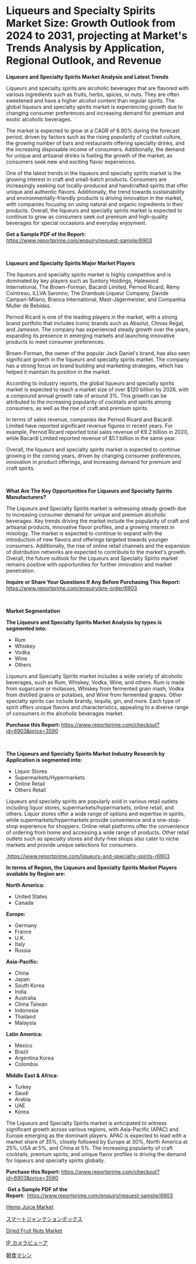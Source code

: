 <p><h1>Liqueurs and Specialty Spirits Market Size: Growth Outlook from 2024 to 2031, projecting at Market's Trends Analysis by Application, Regional Outlook, and Revenue</h1></p><p><strong>Liqueurs and Specialty Spirits Market Analysis and Latest Trends</strong></p>
<p><p>Liqueurs and specialty spirits are alcoholic beverages that are flavored with various ingredients such as fruits, herbs, spices, or nuts. They are often sweetened and have a higher alcohol content than regular spirits. The global liqueurs and specialty spirits market is experiencing growth due to changing consumer preferences and increasing demand for premium and exotic alcoholic beverages.</p><p>The market is expected to grow at a CAGR of 6.90% during the forecast period, driven by factors such as the rising popularity of cocktail culture, the growing number of bars and restaurants offering specialty drinks, and the increasing disposable income of consumers. Additionally, the demand for unique and artisanal drinks is fueling the growth of the market, as consumers seek new and exciting flavor experiences.</p><p>One of the latest trends in the liqueurs and specialty spirits market is the growing interest in craft and small-batch products. Consumers are increasingly seeking out locally-produced and handcrafted spirits that offer unique and authentic flavors. Additionally, the trend towards sustainability and environmentally-friendly products is driving innovation in the market, with companies focusing on using natural and organic ingredients in their products. Overall, the liqueurs and specialty spirits market is expected to continue to grow as consumers seek out premium and high-quality beverages for special occasions and everyday enjoyment.</p></p>
<p><strong>Get a Sample PDF of the Report:&nbsp;</strong> <a href="https://www.reportprime.com/enquiry/request-sample/6903">https://www.reportprime.com/enquiry/request-sample/6903</a></p>
<p>&nbsp;</p>
<p><strong>Liqueurs and Specialty Spirits Major Market Players</strong></p>
<p><p>The liqueurs and specialty spirits market is highly competitive and is dominated by key players such as Suntory Holdings, Halewood International, The Brown-Forman, Bacardi Limited, Pernod Ricard, Rémy Cointreau, ILLVA Saronno, The Drambuie Liqueur Company, Davide Campari-Milano, Branca International, Mast-Jägermeister, and Companhia Muller de Bebidas.</p><p>Pernod Ricard is one of the leading players in the market, with a strong brand portfolio that includes iconic brands such as Absolut, Chivas Regal, and Jameson. The company has experienced steady growth over the years, expanding its presence in emerging markets and launching innovative products to meet consumer preferences.</p><p>Brown-Forman, the owner of the popular Jack Daniel's brand, has also seen significant growth in the liqueurs and specialty spirits market. The company has a strong focus on brand building and marketing strategies, which has helped it maintain its position in the market.</p><p>According to industry reports, the global liqueurs and specialty spirits market is expected to reach a market size of over $120 billion by 2026, with a compound annual growth rate of around 3%. This growth can be attributed to the increasing popularity of cocktails and spirits among consumers, as well as the rise of craft and premium spirits.</p><p>In terms of sales revenue, companies like Pernod Ricard and Bacardi Limited have reported significant revenue figures in recent years. For example, Pernod Ricard reported total sales revenue of €9.2 billion in 2020, while Bacardi Limited reported revenue of $5.1 billion in the same year.</p><p>Overall, the liqueurs and specialty spirits market is expected to continue growing in the coming years, driven by changing consumer preferences, innovation in product offerings, and increasing demand for premium and craft spirits.</p></p>
<p>&nbsp;</p>
<p><strong>What Are The Key Opportunities For Liqueurs and Specialty Spirits Manufacturers?</strong></p>
<p><p>The Liqueurs and Specialty Spirits market is witnessing steady growth due to increasing consumer demand for unique and premium alcoholic beverages. Key trends driving the market include the popularity of craft and artisanal products, innovative flavor profiles, and a growing interest in mixology. The market is expected to continue to expand with the introduction of new flavors and offerings targeted towards younger consumers. Additionally, the rise of online retail channels and the expansion of distribution networks are expected to contribute to the market's growth. Overall, the future outlook for the Liqueurs and Specialty Spirits market remains positive with opportunities for further innovation and market penetration.</p></p>
<p><strong>Inquire or Share Your Questions If Any Before Purchasing This Report:</strong> <a href="https://www.reportprime.com/enquiry/pre-order/6903">https://www.reportprime.com/enquiry/pre-order/6903</a></p>
<p>&nbsp;</p>
<p><strong>Market Segmentation</strong></p>
<p><strong>The Liqueurs and Specialty Spirits Market Analysis by types is segmented into:</strong></p>
<p><ul><li>Rum</li><li>Whiskey</li><li>Vodka</li><li>Wine</li><li>Others</li></ul></p>
<p><p>Liqueurs and Specialty Spirits market includes a wide variety of alcoholic beverages, such as Rum, Whiskey, Vodka, Wine, and others. Rum is made from sugarcane or molasses, Whiskey from fermented grain mash, Vodka from distilled grains or potatoes, and Wine from fermented grapes. Other specialty spirits can include brandy, tequila, gin, and more. Each type of spirit offers unique flavors and characteristics, appealing to a diverse range of consumers in the alcoholic beverages market.</p></p>
<p><strong>Purchase this Report:&nbsp;</strong><a href="https://www.reportprime.com/checkout?id=6903&price=3590">https://www.reportprime.com/checkout?id=6903&price=3590</a></p>
<p>&nbsp;</p>
<p><strong>The Liqueurs and Specialty Spirits Market Industry Research by Application is segmented into:</strong></p>
<p><ul><li>Liquor Stores</li><li>Supermarkets/Hypermarkets</li><li>Online Retail</li><li>Others Retail</li></ul></p>
<p><p>Liqueurs and specialty spirits are popularly sold in various retail outlets including liquor stores, supermarkets/hypermarkets, online retail, and others. Liquor stores offer a wide range of options and expertise in spirits, while supermarkets/hypermarkets provide convenience and a one-stop-shop experience for shoppers. Online retail platforms offer the convenience of ordering from home and accessing a wide range of products. Other retail outlets such as specialty stores and duty-free shops also cater to niche markets and provide unique selections for consumers.</p></p>
<p><a href="https://www.reportprime.com/liqueurs-and-specialty-spirits-r6903">&nbsp;https://www.reportprime.com/liqueurs-and-specialty-spirits-r6903</a></p>
<p><strong>In terms of Region, the Liqueurs and Specialty Spirits Market Players available by Region are:</strong></p>
<p>
    <p> <strong> North America: </strong>
        <ul>
            <li>United States</li>
            <li>Canada</li>
        </ul>
        </p> 
    <p> <strong> Europe: </strong>
        <ul>
            <li>Germany</li>
            <li>France</li>
            <li>U.K.</li>
            <li>Italy</li>
            <li>Russia</li>
        </ul>
        </p> 
    <p> <strong> Asia-Pacific: </strong>
        <ul>
            <li>China</li>
            <li>Japan</li>
            <li>South Korea</li>
            <li>India</li>
            <li>Australia</li>
            <li>China Taiwan</li>
            <li>Indonesia</li>
            <li>Thailand</li>
            <li>Malaysia</li>
        </ul>
        </p> 
    <p> <strong> Latin America: </strong>
        <ul>
            <li>Mexico</li>
            <li>Brazil</li>
            <li>Argentina Korea</li>
            <li>Colombia</li>
        </ul>
        </p> 
    <p> <strong> Middle East & Africa: </strong>
        <ul>
            <li>Turkey</li>
            <li>Saudi</li>
            <li>Arabia</li>
            <li>UAE</li>
            <li>Korea</li>
        </ul>
    </p>
    </p>
<p><p>The Liqueurs and Specialty Spirits market is anticipated to witness significant growth across various regions, with Asia-Pacific (APAC) and Europe emerging as the dominant players. APAC is expected to lead with a market share of 35%, closely followed by Europe at 30%, North America at 25%, USA at 5%, and China at 5%. The increasing popularity of craft cocktails, premium spirits, and unique flavor profiles is driving the demand for liqueurs and specialty spirits globally.</p></p>
<p><strong>Purchase this Report: </strong><a href="https://www.reportprime.com/checkout?id=6903&price=3590">https://www.reportprime.com/checkout?id=6903&price=3590</a></p>
<p>&nbsp;<strong>Get a Sample PDF of the Report:&nbsp;&nbsp;</strong><a href="https://www.reportprime.com/enquiry/request-sample/6903">https://www.reportprime.com/enquiry/request-sample/6903</a></p>
<p><strong></strong></p>
<p><p><a href="https://github.com/HenrietteMills1/Market-Research-Report-List-1/blob/main/hemp-juice-market.md">Hemp Juice Market</a></p><p><a href="https://medium.com/@demarcuskuhlman/%E3%82%B9%E3%83%9E%E3%83%BC%E3%83%88%E3%82%B8%E3%83%A3%E3%83%B3%E3%82%AF%E3%82%B7%E3%83%A7%E3%83%B3%E3%83%9C%E3%83%83%E3%82%AF%E3%82%B9%E5%B8%82%E5%A0%B4%E8%A6%8F%E6%A8%A1-%E5%B8%82%E5%A0%B4%E5%B1%95%E6%9C%9B%E3%81%A8%E5%B8%82%E5%A0%B4%E4%BA%88%E6%B8%AC-2024%E5%B9%B4%E3%81%8B%E3%82%892031%E5%B9%B4-7e6a4dbe2b7e">スマートジャンクションボックス</a></p><p><a href="https://github.com/marthawweekle/Market-Research-Report-List-1/blob/main/dried-fruit-nuts-market.md">Dried Fruit Nuts Market</a></p><p><a href="https://medium.com/@attyourniture/ip%E3%82%AB%E3%83%A1%E3%83%A9%E3%83%93%E3%83%A5%E3%83%BC%E3%82%A2%E3%83%BC%E3%83%9E%E3%83%BC%E3%82%B1%E3%83%83%E3%83%88-%E5%B8%82%E5%A0%B4cagr-%E5%B8%82%E5%A0%B4%E3%83%88%E3%83%AC%E3%83%B3%E3%83%89-%E3%81%8A%E3%82%88%E3%81%B3%E6%88%90%E9%95%B7%E6%88%A6%E7%95%A5%E3%81%B8%E3%81%AE%E6%B4%9E%E5%AF%9F-6a131b35933d">IP カメラビューア</a></p><p><a href="https://github.com/roulaayoub-saad/Market-Research-Report-List-1/blob/main/642508875712.md">朝食マシン</a></p></p>